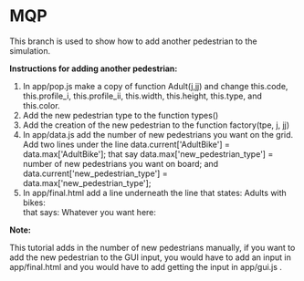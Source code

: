 # MQP

This branch is used to show how to add another pedestrian to the simulation.

**Instructions for adding another pedestrian:**

1. In app/pop.js make a copy of function Adult(j,jj) and change this.code, this.profile_i, this.profile_ii, this.width, this.height, this.type, and this.color.
2. Add the new pedestrian type to the function types()
3. Add the creation of the new pedestrian to the function factory(tpe, j, jj) 
4. In app/data.js add the number of new pedestrians you want on the grid. Add two lines under the line data.current['AdultBike'] = data.max['AdultBike']; that say data.max['new_pedestrian_type'] = number of new pedestrians you want on board; and data.current['new_pedestrian_type'] = data.max['new_pedestrian_type'];
5. In app/final.html add a line underneath the line that states: Adults with bikes: <span id="num_AdultBike_initial"></span><br> that says: Whatever you want here: <span id="num_newPedestrianType_initial"></span><br>

**Note:**

This tutorial adds in the number of new pedestrians manually, if you want to add the new pedestrian to the GUI input, you would have to add an input in app/final.html and you would have to add getting the input in app/gui.js .

